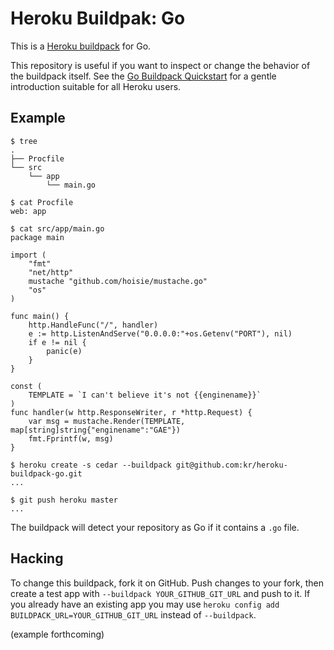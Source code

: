 # Heroku Buildpak: Go

This is a [Heroku buildpack][buildpack] for Go.

This repository is useful if you want to inspect or
change the behavior of the buildpack itself. See the [Go
Buildpack Quickstart][quickstart] for a gentle
introduction suitable for all Heroku users.

## Example

    $ tree
    .
    ├── Procfile
    └── src
        └── app
            └── main.go

    $ cat Procfile
    web: app

    $ cat src/app/main.go
    package main

    import (
        "fmt"
        "net/http"
        mustache "github.com/hoisie/mustache.go"
        "os"
    )

    func main() {
        http.HandleFunc("/", handler)
        e := http.ListenAndServe("0.0.0.0:"+os.Getenv("PORT"), nil)
        if e != nil {
            panic(e)
        }
    }

    const (
        TEMPLATE = `I can't believe it's not {{enginename}}`
    )
    func handler(w http.ResponseWriter, r *http.Request) {
        var msg = mustache.Render(TEMPLATE, map[string]string{"enginename":"GAE"})
        fmt.Fprintf(w, msg)
    }

    $ heroku create -s cedar --buildpack git@github.com:kr/heroku-buildpack-go.git
    ...

    $ git push heroku master
    ...

The buildpack will detect your repository as Go if it
contains a `.go` file.

## Hacking

To change this buildpack, fork it on GitHub. Push
changes to your fork, then create a test app with
`--buildpack YOUR_GITHUB_GIT_URL` and push to it. If you
already have an existing app you may use `heroku config
add BUILDPACK_URL=YOUR_GITHUB_GIT_URL` instead of
`--buildpack`.

(example forthcoming)

[buildpack]: http://devcenter.heroku.com/articles/buildpacks
[quickstart]: https://gist.github.com/299535bbf56bf3016cba
